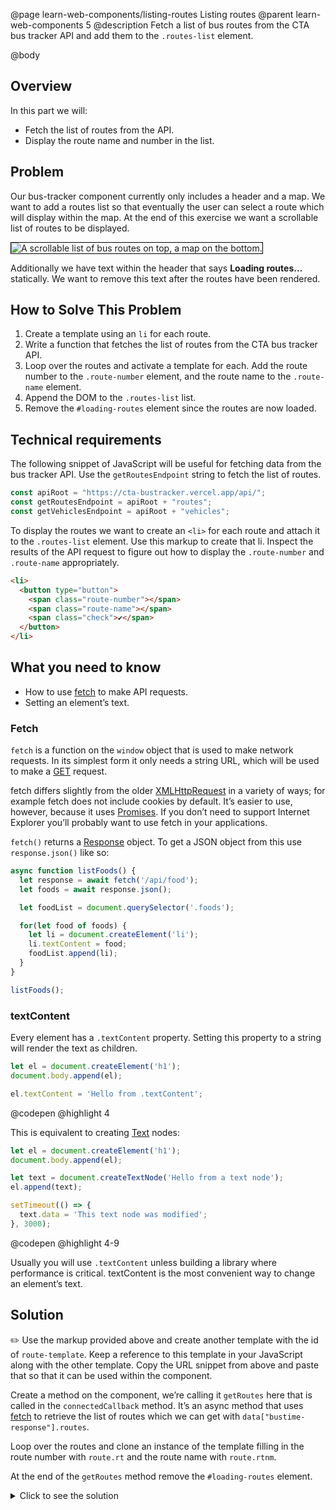 @page learn-web-components/listing-routes Listing routes
@parent learn-web-components 5
@description Fetch a list of bus routes from the CTA bus tracker API and add them to the `.routes-list` element.

@body

## Overview

In this part we will:

- Fetch the list of routes from the API.
- Display the route name and number in the list.

## Problem

Our bus-tracker component currently only includes a header and a map. We want to add a routes list so that eventually the user can select a route which will display within the map. At the end of this exercise we want a scrollable list of routes to be displayed.

<img src="../static/img/web-components/bt-list-routes.gif"
  style="border: solid 1px black; max-width: 100%;"
  title="A scrollable list of bus routes on top, a map on the bottom." />

Additionally we have text within the header that says __Loading routes…__ statically. We want to remove this text after the routes have been rendered.

## How to Solve This Problem

1. Create a template using an `li` for each route.
1. Write a function that fetches the list of routes from the CTA bus tracker API.
1. Loop over the routes and activate a template for each. Add the route number to the `.route-number` element, and the route name to the `.route-name` element.
1. Append the DOM to the `.routes-list` list.
1. Remove the `#loading-routes` element since the routes are now loaded.


## Technical requirements

The following snippet of JavaScript will be useful for fetching data from the bus tracker API. Use the `getRoutesEndpoint` string to fetch the list of routes.

```js
const apiRoot = "https://cta-bustracker.vercel.app/api/";
const getRoutesEndpoint = apiRoot + "routes";
const getVehiclesEndpoint = apiRoot + "vehicles";
```

To display the routes we want to create an `<li>` for each route and attach it to the `.routes-list` element. Use this markup to create that li. Inspect the results of the API request to figure out how to display the `.route-number` and `.route-name` appropriately.

```html
<li>
  <button type="button">
    <span class="route-number"></span>
    <span class="route-name"></span>
    <span class="check">✔</span>
  </button>
</li>
```

## What you need to know

- How to use [fetch](https://developer.mozilla.org/en-US/docs/Web/API/Fetch_API) to make API requests.
- Setting an element’s text.

### Fetch

`fetch` is a function on the `window` object that is used to make network requests. In its simplest form it only needs a string URL, which will be used to make a [GET](https://developer.mozilla.org/en-US/docs/Web/HTTP/Methods/GET) request.

fetch differs slightly from the older [XMLHttpRequest](https://developer.mozilla.org/en-US/docs/Web/API/XMLHttpRequest) in a variety of ways; for example fetch does not include cookies by default. It’s easier to use, however, because it uses [Promises](https://developer.mozilla.org/en-US/docs/Web/JavaScript/Reference/Global_Objects/Promise). If you don’t need to support Internet Explorer you’ll probably want to use fetch in your applications.

`fetch()` returns a [Response](https://developer.mozilla.org/en-US/docs/Web/API/Response) object. To get a JSON object from this use `response.json()` like so:

```js
async function listFoods() {
  let response = await fetch('/api/food');
  let foods = await response.json();

  let foodList = document.querySelector('.foods');

  for(let food of foods) {
    let li = document.createElement('li');
    li.textContent = food;
    foodList.append(li);
  }
}

listFoods();
```

### textContent

Every element has a `.textContent` property. Setting this property to a string will render the text as children.

```js
let el = document.createElement('h1');
document.body.append(el);

el.textContent = 'Hello from .textContent';
```
@codepen
@highlight 4

This is equivalent to creating [Text](https://developer.mozilla.org/en-US/docs/Web/API/Document/createTextNode) nodes:

```js
let el = document.createElement('h1');
document.body.append(el);

let text = document.createTextNode('Hello from a text node');
el.append(text);

setTimeout(() => {
  text.data = 'This text node was modified';
}, 3000);
```
@codepen
@highlight 4-9

Usually you will use `.textContent` unless building a library where performance is critical. textContent is the most convenient way to change an element’s text.

## Solution

✏️ Use the markup provided above and create another template with the id of `route-template`. Keep a reference to this template in your JavaScript along with the other template. Copy the URL snippet from above and paste that so that it can be used within the component.

Create a method on the component, we’re calling it `getRoutes` here that is called in the `connectedCallback` method. It’s an async method that uses [fetch](https://developer.mozilla.org/en-US/docs/Web/API/Fetch_API) to retrieve the list of routes which we can get with `data["bustime-response"].routes`.

Loop over the routes and clone an instance of the template filling in the route number with `route.rt` and the route name with `route.rtnm`.

At the end of the `getRoutes` method remove the `#loading-routes` element.

<details>
<summary>Click to see the solution</summary>

@sourceref ./index.html
@highlight 179-187,214-216,219,233,236-251,only
@codepen

</details>